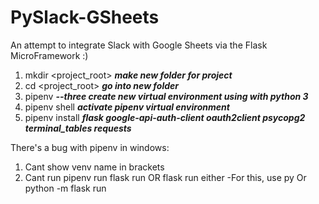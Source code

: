 # PySlack-GSheets
An attempt to integrate Slack with Google Sheets via the Flask MicroFramework :)

1. mkdir <project_root>   __*make new folder for project*__
2. cd <project_root>      __*go into new folder*__
3. pipenv                 __*--three create new virtual environment using with python 3*__
4. pipenv shell           __*activate pipenv virtual environment*__
5. pipenv install         __*flask google-api-auth-client oauth2client psycopg2 terminal_tables requests*__

There's a bug with pipenv in windows:
1. Cant show venv name in brackets
2. Cant run pipenv run flask run OR flask run either
    -For this, use py Or python -m flask run
